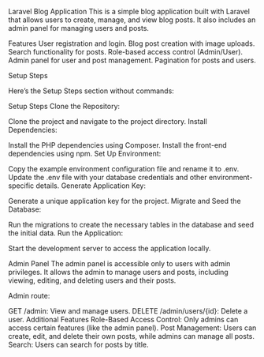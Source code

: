 Laravel Blog Application
This is a simple blog application built with Laravel that allows users to create, manage, and view blog posts. It also includes an admin panel for managing users and posts.

Features
User registration and login.
Blog post creation with image uploads.
Search functionality for posts.
Role-based access control (Admin/User).
Admin panel for user and post management.
Pagination for posts and users.

Setup Steps

Here’s the Setup Steps section without commands:

Setup Steps
Clone the Repository:

Clone the project and navigate to the project directory.
Install Dependencies:

Install the PHP dependencies using Composer.
Install the front-end dependencies using npm.
Set Up Environment:

Copy the example environment configuration file and rename it to .env.
Update the .env file with your database credentials and other environment-specific details.
Generate Application Key:

Generate a unique application key for the project.
Migrate and Seed the Database:

Run the migrations to create the necessary tables in the database and seed the initial data.
Run the Application:

Start the development server to access the application locally.

Admin Panel
The admin panel is accessible only to users with admin privileges. It allows the admin to manage users and posts, including viewing, editing, and deleting users and their posts.

Admin route:

GET /admin: View and manage users.
DELETE /admin/users/{id}: Delete a user.
Additional Features
Role-Based Access Control: Only admins can access certain features (like the admin panel).
Post Management: Users can create, edit, and delete their own posts, while admins can manage all posts.
Search: Users can search for posts by title.
